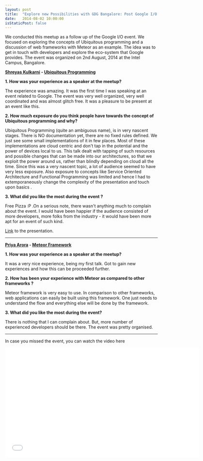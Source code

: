 ```yaml
---
layout: post
title:  "Explore new Possibilities with GDG Bangalore: Post Google I/O Session"
date:   2014-08-02 10:00:00
isStaticPost: false
---
```


We conducted this meetup as a follow up of the Google I/O event. We focused on exploring the concepts of Ubiquitous programming and a discussion of web frameworks with Meteor as an example. The idea was to get in touch with developers and explore the eco-system that Google provides. The event was organized on 2nd August, 2014 at the Intel Campus, Bangalore.


**[Shreyas Kulkarni](https://plus.google.com/106713173238624167691) - [Ubiquitous Programming](http://www.slideshare.net/shreys91/ubiquitous-programming)**


**1. How was your experience as a speaker at the meetup?**

The experience was amazing. It was the first time I was speaking at an event related to Google. The event was very well organized, very well coordinated and was almost glitch free. It was a pleasure to be present at an event like this. 

**2. How much exposure do you think people have towards the concept of Ubiquitous programming and why?**

Ubiquitous Programming (quite an ambiguous name), is in very nascent stages. There is NO documentation yet, there are no fixed rules defined. We just see some small implementations of it in few places. Most of these implementations are cloud centric and don't tap in the potential and the power of devices local to us. This talk dealt with tapping of such resources and possible changes that can be made into our architectures, so that we exploit the power around us, rather than blindly depending on cloud all the time. Since this was a very nascent topic, a lot of audience seemed to have very less exposure. Also exposure to concepts like Service Oriented Architecture and Functional Programming was limited and hence I had to extemporaneously change the complexity of the presentation and touch upon basics .

**3. What did you like the most during the event ?**

Free Pizza :P .On a serious note, there wasn't anything much to complain about the event. I would have been happier if the audience consisted of more developers, more folks from the industry - it would have been more apt for an event of such kind. 

[Link](http://www.slideshare.net/shreys91/ubiquitous-programming) to the presentation.

-------------------------------------------------------------------------------------------------------------------------------------------

**[Priya Arora](https://plus.google.com/105273984087201613503) - [Meteor Framework](https://www.meteor.com/)**


**1. How was your experience as a speaker at the meetup?**

It was a very nice experience, being my first talk. Got to gain new experiences and how this can be proceeded further.

**2. How has been your experience with Meteor as compared to other frameworks ?**

Meteor framework is very easy to use. In comparison to other frameworks, web applications can easily be built using this framework. One just needs to understand the flow and everything else will be done by the framework.

**3. What did you like the most during the event?**

There is nothing that I can complain about. But, more number of experienced developers should be there. The event was pretty organised.

-------------------------------------------------------------------------------------------------------------------------------------------

In case you missed the event, you can watch the video here

<iframe width="640" height="360" src="//www.youtube.com/embed/CsyhU3p-3Fs" frameborder="0" allowfullscreen></iframe>

